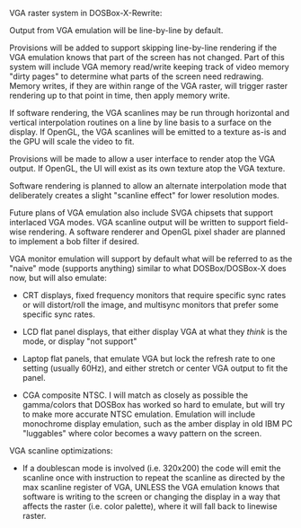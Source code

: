 VGA raster system in DOSBox-X-Rewrite:

Output from VGA emulation will be line-by-line by default.

Provisions will be added to support skipping line-by-line rendering
if the VGA emulation knows that part of the screen has not changed.
Part of this system will include VGA memory read/write keeping track
of video memory "dirty pages" to determine what parts of the screen
need redrawing. Memory writes, if they are within range of the VGA
raster, will trigger raster rendering up to that point in time, then
apply memory write.

If software rendering, the VGA scanlines may be run through horizontal
and vertical interpolation routines on a line by line basis to a
surface on the display. If OpenGL, the VGA scanlines will be emitted
to a texture as-is and the GPU will scale the video to fit.

Provisions will be made to allow a user interface to render atop the
VGA output. If OpenGL, the UI will exist as its own texture atop the
VGA texture.

Software rendering is planned to allow an alternate interpolation mode
that deliberately creates a slight "scanline effect" for lower resolution
modes.

Future plans of VGA emulation also include SVGA chipsets that support
interlaced VGA modes. VGA scanline output will be written to support
field-wise rendering. A software renderer and OpenGL pixel shader
are planned to implement a bob filter if desired.

VGA monitor emulation will support by default what will be referred to
as the "naive" mode (supports anything) similar to what DOSBox/DOSBox-X
does now, but will also emulate:

- CRT displays, fixed frequency monitors that require specific sync rates
  or will distort/roll the image, and multisync monitors that prefer
  some specific sync rates.

- LCD flat panel displays, that either display VGA at what they *think*
  is the mode, or display "not support"

- Laptop flat panels, that emulate VGA but lock the refresh rate to
  one setting (usually 60Hz), and either stretch or center VGA output
  to fit the panel.

- CGA composite NTSC. I will match as closely as possible the gamma/colors
  that DOSBox has worked so hard to emulate, but will try to make more
  accurate NTSC emulation. Emulation will include monochrome display
  emulation, such as the amber display in old IBM PC "luggables" where
  color becomes a wavy pattern on the screen.

VGA scanline optimizations:

- If a doublescan mode is involved (i.e. 320x200) the code will emit the
  scanline once with instruction to repeat the scanline as directed by
  the max scanline register of VGA, UNLESS the VGA emulation knows that
  software is writing to the screen or changing the display in a way that
  affects the raster (i.e. color palette), where it will fall back to
  linewise raster.

